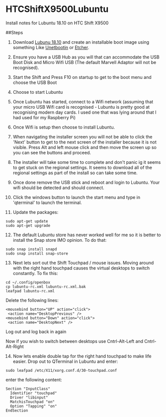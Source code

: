 # HTCShiftX9500Lubuntu
Install notes for Lubuntu 18.10 on HTC Shift X9500

##Steps

1. Download [Lubunu 18.10](https://lunbuntu.me) and create an installable boot image using something Like [Unetbootin](https://unetbootin.github.io) or [Etcher](https://www.balena.io/etcher/).

2. Ensure you have a USB Hub as you will that can accommodate the USB Boot Disk and Micro Wifi USB (The default Marvell Adaptor will not be recognised).

3. Start the Shift and Press F10 on startup to get to the boot menu and choose the USB Boot

4. Choose to start Lubuntu

5. Once Lubuntu has started, connect to a Wifi network (assuming that your micro USB Wifi card is recognised - Lubuntu is pretty good at recognising modern day cards. I used one that was lying around that I had used for my Raspberry Pi)

6. Once Wifi is setup then choose to install Lubuntu.

7. When navigating the installer screen you will not be able to click the 'Next' button to get to the next screen of the installer because it is not visible. Press Alt and left mouse click and then move the screen up so you can see the buttons and proceed.

8. The installer will take some time to complete and don't panic ig it seems to get stuck on the regional settings. It seems to download all of the regional settings as part of the install so can take some time.

9. Once done remove the USB stick and reboot and login to Lubuntu. Your wifi should be detected and should connect.

10. Click the windows button to launch the start menu and type in 'qterminal' to launch the terminal.

11. Update the packages:

```
sudo apt-get update
sudo apt-get upgrade
```

12. The default Lubuntu store has never worked well for me so it is better to install the Snap store IMO opinion. To do that:

```
sudo snap install snapd
sudo snap install snap-store
```

13. Next lets sort out the Shift Touchpad / mouse issues. Moving around with the right hand touchpad causes the virtual desktops to switch constantly. To fix this:

```
cd ~/.config/openbox
cp lubuntu-rc.xml lubuntu-rc.xml.bak
leafpad lubuntu-rc.xml
```

Delete the following lines:

```
<mousebind button="UP" action="click">
 <action name="DesktopPrevious" />
<mousebind button="Down" action="click">
 <action name="DesktopNext" />
```
  
  Log out and log back in again

Now if you wish to switch between desktops use Cntrl-Alt-Left and Cntrl- Alt-Right

14. Now lets enable double tap for the right hand touchpad to make life easier. Drop out to QTerminal in Lubuntu and enter:

```
sudo leafpad /etc/X11/xorg.conf.d/30-touchpad.conf
```

enter the following content:

```
Section "InputClass"
  Identifier "touchpad"
  Driver "libinput"
  MatchisTouchpad "on"
  Option "Tapping" "on"
EndSection
```
